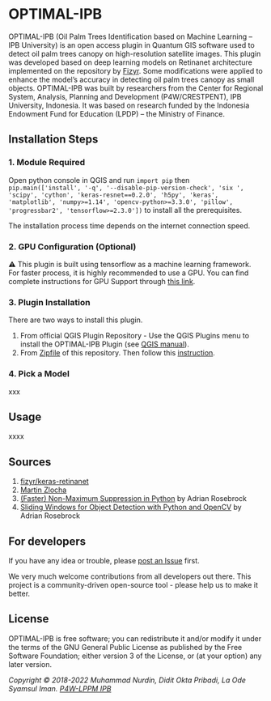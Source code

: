 # OPTIMAL-IPB

OPTIMAL-IPB (Oil Palm Trees Identification based on Machine Learning – IPB University) is an open access plugin in Quantum GIS software used to detect oil palm trees canopy on high-resolution satellite images. This plugin was developed based on deep learning models on Retinanet architecture implemented on the repository by [Fizyr](https://github.com/fizyr/keras-retinanet). Some modifications were applied to enhance the model’s accuracy in detecting oil palm trees canopy as small objects. OPTIMAL-IPB was built by researchers from the Center for Regional System, Analysis, Planning and Development (P4W/CRESTPENT), IPB University, Indonesia. It was based on research funded by the Indonesia Endowment Fund for Education (LPDP) – the Ministry of Finance.

## Installation Steps

### 1. Module Required
Open python console in QGIS and run `import pip` then `pip.main(['install', '-q', '--disable-pip-version-check', 'six ', 'scipy', 'cython', 'keras-resnet==0.2.0', 'h5py', 'keras', 'matplotlib', 'numpy>=1.14', 'opencv-python>=3.3.0', 'pillow', 'progressbar2', 'tensorflow>=2.3.0'])` to install all the prerequisites.

The installation process time depends on the internet connection speed.

### 2. GPU Configuration (Optional)
:warning: This plugin is built using tensorflow as a machine learning framework. For faster process, it is highly recommended to use a GPU. You can find complete instructions for GPU Support through [this link](https://www.tensorflow.org/install/gpu#software_requirements).

### 3. Plugin Installation
There are two ways to install this plugin.
1. From official QGIS Plugin Repository - Use the QGIS Plugins menu to install the OPTIMAL-IPB Plugin (see [QGIS manual](http://docs.qgis.org/latest/en/docs/user_manual/plugins/plugins.html)).
2. From [Zipfile](https://github.com/p4wlppmipb/OPTIMAL-IPB/archive/master.zip) of this repository. Then follow this [instruction](http://docs.qgis.org/latest/en/docs/user_manual/plugins/plugins.html#the-install-from-zip-tab).

### 4. Pick a Model

xxx

## Usage

xxxx

## Sources

1) [fizyr/keras-retinanet](https://github.com/fizyr/keras-retinanet)
2) [Martin Zlocha](https://github.com/martinzlocha/anchor-optimization)
3) [(Faster) Non-Maximum Suppression in Python](https://pyimagesearch.com/2015/02/16/faster-non-maximum-suppression-python/) by Adrian Rosebrock
4) [Sliding Windows for Object Detection with Python and OpenCV](https://pyimagesearch.com/2015/03/23/sliding-windows-for-object-detection-with-python-and-opencv/) by Adrian Rosebrock

## For developers

If you have any idea or trouble, please [post an Issue](https://github.com/p4wlppmipb/OPTIMAL-IPB/issues) first.

We very much welcome contributions from all developers out there. This project is a community-driven open-source tool - please help us to make it better.


## License

OPTIMAL-IPB is free software; you can redistribute it and/or modify it under the terms of the GNU General Public License as published by the Free Software Foundation; either version 3 of the License, or (at your option) any later version.

<em>Copyright © 2018-2022 Muhammad Nurdin, Didit Okta Pribadi, La Ode Syamsul Iman. [P4W-LPPM IPB](https://p4w.ipb.ac.id/en/)</em>
